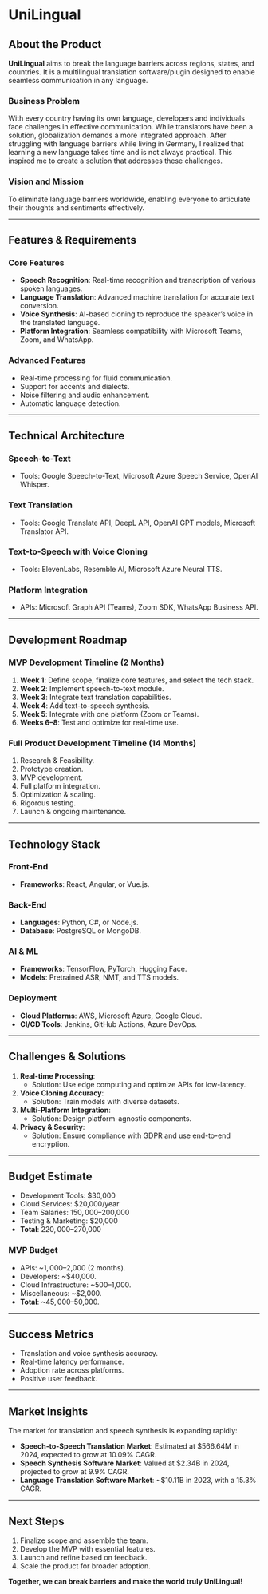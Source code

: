 # UniLingual

## About the Product

**UniLingual** aims to break the language barriers across regions, states, and countries. It is a multilingual translation software/plugin designed to enable seamless communication in any language.

### Business Problem

With every country having its own language, developers and individuals face challenges in effective communication. While translators have been a solution, globalization demands a more integrated approach. After struggling with language barriers while living in Germany, I realized that learning a new language takes time and is not always practical. This inspired me to create a solution that addresses these challenges.

### Vision and Mission

To eliminate language barriers worldwide, enabling everyone to articulate their thoughts and sentiments effectively.

---

## Features & Requirements

### Core Features
- **Speech Recognition**: Real-time recognition and transcription of various spoken languages.
- **Language Translation**: Advanced machine translation for accurate text conversion.
- **Voice Synthesis**: AI-based cloning to reproduce the speaker’s voice in the translated language.
- **Platform Integration**: Seamless compatibility with Microsoft Teams, Zoom, and WhatsApp.

### Advanced Features
- Real-time processing for fluid communication.
- Support for accents and dialects.
- Noise filtering and audio enhancement.
- Automatic language detection.

---

## Technical Architecture

### Speech-to-Text
- Tools: Google Speech-to-Text, Microsoft Azure Speech Service, OpenAI Whisper.

### Text Translation
- Tools: Google Translate API, DeepL API, OpenAI GPT models, Microsoft Translator API.

### Text-to-Speech with Voice Cloning
- Tools: ElevenLabs, Resemble AI, Microsoft Azure Neural TTS.

### Platform Integration
- APIs: Microsoft Graph API (Teams), Zoom SDK, WhatsApp Business API.

---

## Development Roadmap

### MVP Development Timeline (2 Months)
1. **Week 1**: Define scope, finalize core features, and select the tech stack.
2. **Week 2**: Implement speech-to-text module.
3. **Week 3**: Integrate text translation capabilities.
4. **Week 4**: Add text-to-speech synthesis.
5. **Week 5**: Integrate with one platform (Zoom or Teams).
6. **Weeks 6–8**: Test and optimize for real-time use.

### Full Product Development Timeline (14 Months)
1. Research & Feasibility.
2. Prototype creation.
3. MVP development.
4. Full platform integration.
5. Optimization & scaling.
6. Rigorous testing.
7. Launch & ongoing maintenance.

---

## Technology Stack

### Front-End
- **Frameworks**: React, Angular, or Vue.js.

### Back-End
- **Languages**: Python, C#, or Node.js.
- **Database**: PostgreSQL or MongoDB.

### AI & ML
- **Frameworks**: TensorFlow, PyTorch, Hugging Face.
- **Models**: Pretrained ASR, NMT, and TTS models.

### Deployment
- **Cloud Platforms**: AWS, Microsoft Azure, Google Cloud.
- **CI/CD Tools**: Jenkins, GitHub Actions, Azure DevOps.

---

## Challenges & Solutions

1. **Real-time Processing**:
   - Solution: Use edge computing and optimize APIs for low-latency.
2. **Voice Cloning Accuracy**:
   - Solution: Train models with diverse datasets.
3. **Multi-Platform Integration**:
   - Solution: Design platform-agnostic components.
4. **Privacy & Security**:
   - Solution: Ensure compliance with GDPR and use end-to-end encryption.

---

## Budget Estimate

- Development Tools: $30,000
- Cloud Services: $20,000/year
- Team Salaries: $150,000–$200,000
- Testing & Marketing: $20,000
- **Total**: $220,000–$270,000

### MVP Budget
- APIs: ~$1,000–$2,000 (2 months).
- Developers: ~$40,000.
- Cloud Infrastructure: ~$500–$1,000.
- Miscellaneous: ~$2,000.
- **Total**: ~$45,000–$50,000.

---

## Success Metrics

- Translation and voice synthesis accuracy.
- Real-time latency performance.
- Adoption rate across platforms.
- Positive user feedback.

---

## Market Insights

The market for translation and speech synthesis is expanding rapidly:
- **Speech-to-Speech Translation Market**: Estimated at $566.64M in 2024, expected to grow at 10.09% CAGR.
- **Speech Synthesis Software Market**: Valued at $2.34B in 2024, projected to grow at 9.9% CAGR.
- **Language Translation Software Market**: ~$10.11B in 2023, with a 15.3% CAGR.

---

## Next Steps

1. Finalize scope and assemble the team.
2. Develop the MVP with essential features.
3. Launch and refine based on feedback.
4. Scale the product for broader adoption.

**Together, we can break barriers and make the world truly UniLingual!**
